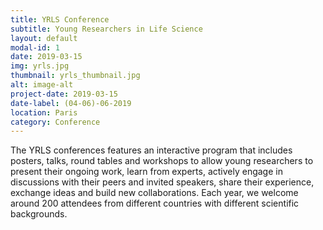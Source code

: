 ```yaml
---
title: YRLS Conference
subtitle: Young Researchers in Life Science
layout: default
modal-id: 1
date: 2019-03-15
img: yrls.jpg
thumbnail: yrls_thumbnail.jpg
alt: image-alt
project-date: 2019-03-15
date-label: (04-06)-06-2019
location: Paris
category: Conference
---
```

The YRLS conferences features an interactive program that includes posters, talks, round tables and workshops to allow young researchers to present their ongoing work, learn from experts, actively engage in discussions with their peers and invited speakers, share their experience, exchange ideas and build new collaborations. Each year, we welcome around 200 attendees from different countries with different scientific backgrounds.